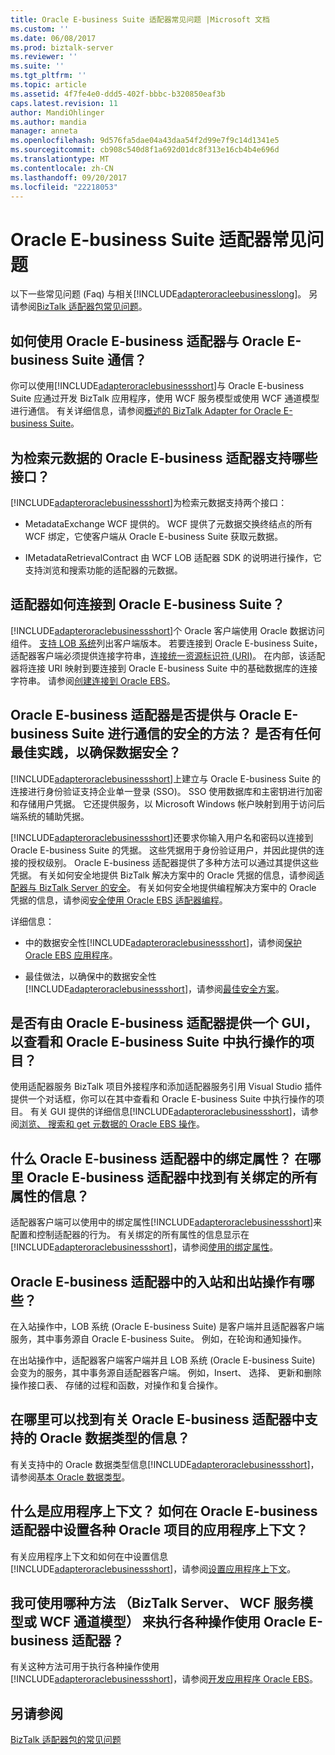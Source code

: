 ```yaml
---
title: Oracle E-business Suite 适配器常见问题 |Microsoft 文档
ms.custom: ''
ms.date: 06/08/2017
ms.prod: biztalk-server
ms.reviewer: ''
ms.suite: ''
ms.tgt_pltfrm: ''
ms.topic: article
ms.assetid: 4f7fe4e0-ddd5-402f-bbbc-b320850eaf3b
caps.latest.revision: 11
author: MandiOhlinger
ms.author: mandia
manager: anneta
ms.openlocfilehash: 9d576fa5dae04a43daa54f2d99e7f9c14d1341e5
ms.sourcegitcommit: cb908c540d8f1a692d01dc8f313e16cb4b4e696d
ms.translationtype: MT
ms.contentlocale: zh-CN
ms.lasthandoff: 09/20/2017
ms.locfileid: "22218053"
---
```

# <a name="oracle-e-business-suite-adapter-faqs"></a>Oracle E-business Suite 适配器常见问题
以下一些常见问题 (Faq) 与相关[!INCLUDE[adapteroracleebusinesslong](../../includes/adapteroracleebusinesslong-md.md)]。 另请参阅[BizTalk 适配器包常见问题](../../adapters-and-accelerators/frequently-asked-questions-for-the-biztalk-adapter-pack.md)。
  

## <a name="how-can-i-use-the-oracle-e-business-adapter-to-communicate-with-oracle-e-business-suite"></a>如何使用 Oracle E-business 适配器与 Oracle E-business Suite 通信？  
 你可以使用[!INCLUDE[adapteroraclebusinessshort](../../includes/adapteroraclebusinessshort-md.md)]与 Oracle E-business Suite 应通过开发 BizTalk 应用程序，使用 WCF 服务模型或使用 WCF 通道模型进行通信。 有关详细信息，请参阅[概述的 BizTalk Adapter for Oracle E-business Suite](http://msdn.microsoft.com/library/4f18fa2e-4e97-4c28-b38d-fc39ac53789e)。  
  
## <a name="what-interfaces-are-supported-by-the-oracle-e-business-adapter-for-retrieving-metadata"></a>为检索元数据的 Oracle E-business 适配器支持哪些接口？  
 [!INCLUDE[adapteroraclebusinessshort](../../includes/adapteroraclebusinessshort-md.md)]为检索元数据支持两个接口：  
  
-   MetadataExchange WCF 提供的。 WCF 提供了元数据交换终结点的所有 WCF 绑定，它使客户端从 Oracle E-business Suite 获取元数据。  
  
-   IMetadataRetrievalContract 由 WCF LOB 适配器 SDK 的说明进行操作，它支持浏览和搜索功能的适配器的元数据。  
  
## <a name="how-does-the-adapter-connect-to-oracle-e-business-suite"></a>适配器如何连接到 Oracle E-business Suite？  
 [!INCLUDE[adapteroraclebusinessshort](../../includes/adapteroraclebusinessshort-md.md)]个 Oracle 客户端使用 Oracle 数据访问组件。 [支持 LOB 系统](https://social.technet.microsoft.com/wiki/contents/articles/17631.biztalk-server-supported-line-of-business-lob-and-enterprise-systems.aspx)列出客户端版本。 若要连接到 Oracle E-business Suite，适配器客户端必须提供连接字符串，[连接统一资源标识符 (URI)](../../adapters-and-accelerators/adapter-oracle-ebs/create-the-oracle-e-business-suite-connection-uri.md)。 在内部，该适配器将连接 URI 映射到要连接到 Oracle E-business Suite 中的基础数据库的连接字符串。 请参阅[创建连接到 Oracle EBS](../../adapters-and-accelerators/adapter-oracle-ebs/create-a-connection-to-oracle-e-business-suite.md)。  
  
## <a name="does-the-oracle-e-business-adapter-provide-a-secure-way-of-communicating-with-the-oracle-e-business-suite--are-there-any-best-practices-to-ensure-data-security"></a>Oracle E-business 适配器是否提供与 Oracle E-business Suite 进行通信的安全的方法？  是否有任何最佳实践，以确保数据安全？  
 [!INCLUDE[adapteroraclebusinessshort](../../includes/adapteroraclebusinessshort-md.md)]上建立与 Oracle E-business Suite 的连接进行身份验证支持企业单一登录 (SSO)。 SSO 使用数据库和主密钥进行加密和存储用户凭据。 它还提供服务，以 Microsoft Windows 帐户映射到用于访问后端系统的辅助凭据。  
  
 [!INCLUDE[adapteroraclebusinessshort](../../includes/adapteroraclebusinessshort-md.md)]还要求你输入用户名和密码以连接到 Oracle E-business Suite 的凭据。 这些凭据用于身份验证用户，并因此提供的连接的授权级别。 Oracle E-business 适配器提供了多种方法可以通过其提供这些凭据。 有关如何安全地提供 BizTalk 解决方案中的 Oracle 凭据的信息，请参阅[适配器与 BizTalk Server 的安全](../../adapters-and-accelerators/adapter-oracle-ebs/security-with-the-oracle-e-business-suite-adapter-and-biztalk-server.md)。 有关如何安全地提供编程解决方案中的 Oracle 凭据的信息，请参阅[安全使用 Oracle EBS 适配器编程](../../adapters-and-accelerators/adapter-oracle-ebs/secure-programming-with-the-oracle-ebs-adapter.md)。  
  
 详细信息：  
  
-   中的数据安全性[!INCLUDE[adapteroraclebusinessshort](../../includes/adapteroraclebusinessshort-md.md)]，请参阅[保护 Oracle EBS 应用程序](../../adapters-and-accelerators/adapter-oracle-ebs/secure-your-oracle-ebs-applications.md)。  
  
-   最佳做法，以确保中的数据安全性[!INCLUDE[adapteroraclebusinessshort](../../includes/adapteroraclebusinessshort-md.md)]，请参阅[最佳安全方案](../../adapters-and-accelerators/adapter-oracle-ebs/best-practices-to-secure-the-oracle-e-business-suite-adapter.md)。  
  
## <a name="is-there-a-gui-provided-by-the-oracle-e-business-adapter-to-view-and-perform-operations-on-the-artifacts-in-oracle-e-business-suite"></a>是否有由 Oracle E-business 适配器提供一个 GUI，以查看和 Oracle E-business Suite 中执行操作的项目？  
 使用适配器服务 BizTalk 项目外接程序和添加适配器服务引用 Visual Studio 插件提供一个对话框，你可以在其中查看和 Oracle E-business Suite 中执行操作的项目。 有关 GUI 提供的详细信息[!INCLUDE[adapteroraclebusinessshort](../../includes/adapteroraclebusinessshort-md.md)]，请参阅[浏览、 搜索和 get 元数据的 Oracle EBS 操作](../../adapters-and-accelerators/adapter-oracle-ebs/browse-search-and-get-metadata-for-oracle-e-business-suite-operations.md)。  
  
## <a name="what-are-binding-properties-in-the-oracle-e-business-adapter-where-can-i-find-information-about-all-the-binding-properties-in-the-oracle-e-business-adapter"></a>什么 Oracle E-business 适配器中的绑定属性？ 在哪里 Oracle E-business 适配器中找到有关绑定的所有属性的信息？  
 适配器客户端可以使用中的绑定属性[!INCLUDE[adapteroraclebusinessshort](../../includes/adapteroraclebusinessshort-md.md)]来配置和控制适配器的行为。 有关绑定的所有属性的信息显示在[!INCLUDE[adapteroraclebusinessshort](../../includes/adapteroraclebusinessshort-md.md)]，请参阅[使用的绑定属性](../../adapters-and-accelerators/adapter-oracle-ebs/read-about-the-biztalk-adapter-for-oracle-e-business-suite-binding-properties.md)。  
  
## <a name="what-are-inbound-and-outbound-operations-in-the-oracle-e-business-adapter"></a>Oracle E-business 适配器中的入站和出站操作有哪些？  
 在入站操作中，LOB 系统 (Oracle E-business Suite) 是客户端并且适配器客户端服务，其中事务源自 Oracle E-business Suite。 例如，在轮询和通知操作。  
  
 在出站操作中，适配器客户端客户端并且 LOB 系统 (Oracle E-business Suite) 会变为的服务，其中事务源自适配器客户端。 例如，Insert、 选择、 更新和删除操作接口表、 存储的过程和函数，对操作和复合操作。  
  
## <a name="where-can-i-find-information-about-the-oracle-data-types-that-are-supported-in-the-oracle-e-business-adapter"></a>在哪里可以找到有关 Oracle E-business 适配器中支持的 Oracle 数据类型的信息？  
 有关支持中的 Oracle 数据类型信息[!INCLUDE[adapteroraclebusinessshort](../../includes/adapteroraclebusinessshort-md.md)]，请参阅[基本 Oracle 数据类型](../../adapters-and-accelerators/adapter-oracle-ebs/basic-oracle-data-types2.md)。  
  
## <a name="what-is-applications-context-how-can-i-set-applications-context-for-various-oracle-artifacts-in-the-oracle-e-business-adapter"></a>什么是应用程序上下文？ 如何在 Oracle E-business 适配器中设置各种 Oracle 项目的应用程序上下文？  
 有关应用程序上下文和如何在中设置信息[!INCLUDE[adapteroraclebusinessshort](../../includes/adapteroraclebusinessshort-md.md)]，请参阅[设置应用程序上下文](../../adapters-and-accelerators/adapter-oracle-ebs/set-application-context.md)。  
  
## <a name="which-approach-biztalk-server-wcf-service-model-or-wcf-channel-model-can-i-use-to-perform-various-operations-using-the-oracle-e-business-adapter"></a>我可使用哪种方法 （BizTalk Server、 WCF 服务模型或 WCF 通道模型） 来执行各种操作使用 Oracle E-business 适配器？  
 有关这种方法可用于执行各种操作使用[!INCLUDE[adapteroraclebusinessshort](../../includes/adapteroraclebusinessshort-md.md)]，请参阅[开发应用程序 Oracle EBS](../../adapters-and-accelerators/adapter-oracle-ebs/develop-your-oracle-e-business-suite-applications.md)。  
  
## <a name="see-also"></a>另请参阅  
[BizTalk 适配器包的常见问题](../../adapters-and-accelerators/frequently-asked-questions-for-the-biztalk-adapter-pack.md)